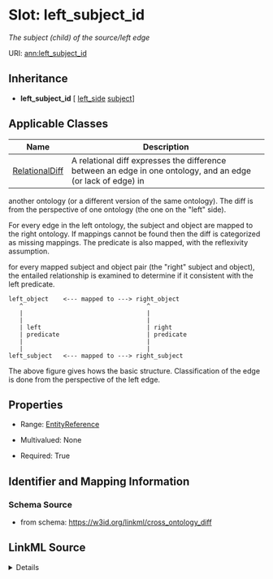 # Slot: left_subject_id
_The subject (child) of the source/left edge_


URI: [ann:left_subject_id](https://w3id.org/linkml/text_annotator/left_subject_id)




## Inheritance

* **left_subject_id** [ [left_side](left_side.md) [subject](subject.md)]





## Applicable Classes

| Name | Description |
| --- | --- |
[RelationalDiff](RelationalDiff.md) | A relational diff expresses the difference between an edge in one ontology, and an edge (or lack of edge) in
another ontology (or a different version of the same ontology). The diff is from the perspective of one
ontology (the one on the "left" side).

For every edge in the left ontology, the subject and object are mapped to the right ontology.
If mappings cannot be found then the diff is categorized as missing mappings.
The predicate is also mapped, with the reflexivity assumption.

for every mapped subject and object pair (the "right" subject and object), the entailed relationship
is examined to determine if it consistent with the left predicate.

```
left_object    <--- mapped to ---> right_object
   ^                                  ^
   |                                  |
   |                                  |
   | left                             | right
   | predicate                        | predicate
   |                                  |
   |                                  |
left_subject   <--- mapped to ---> right_subject
```

The above figure gives hows the basic structure. Classification of the edge is done from the perspective
of the left edge.






## Properties

* Range: [EntityReference](EntityReference.md)
* Multivalued: None



* Required: True





## Identifier and Mapping Information







### Schema Source


* from schema: https://w3id.org/linkml/cross_ontology_diff




## LinkML Source

<details>
```yaml
name: left_subject_id
description: The subject (child) of the source/left edge
from_schema: https://w3id.org/linkml/cross_ontology_diff
rank: 1000
mixins:
- left_side
- subject
alias: left_subject_id
owner: RelationalDiff
domain_of:
- RelationalDiff
range: EntityReference
required: true

```
</details>
